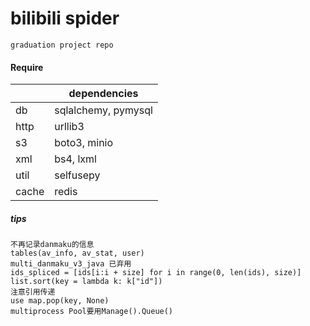 bilibili spider
=
    graduation project repo

#### Require

| |dependencies
---|------
db|sqlalchemy, pymysql
http|urllib3
s3|boto3, minio
xml|bs4, lxml
util|selfusepy
cache|redis

##### tips

    不再记录danmaku的信息
    tables(av_info, av_stat, user)
    multi_danmaku_v3_java 已弃用
    ids_spliced = [ids[i:i + size] for i in range(0, len(ids), size)]
    list.sort(key = lambda k: k["id"])
    注意引用传递
    use map.pop(key, None)
    multiprocess Pool要用Manage().Queue()